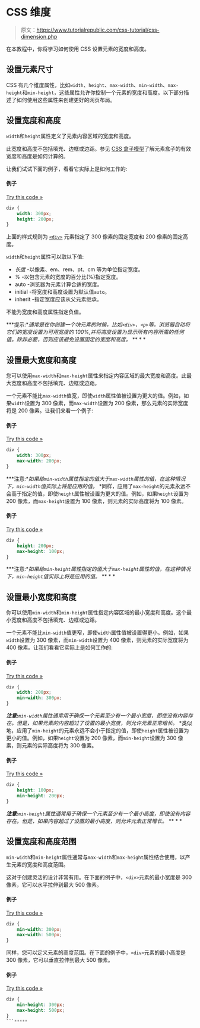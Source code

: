 # CSS 维度

> 原文：<https://www.tutorialrepublic.com/css-tutorial/css-dimension.php>

在本教程中，你将学习如何使用 CSS 设置元素的宽度和高度。

## 设置元素尺寸

CSS 有几个维度属性，比如`width`、`height`、`max-width`、`min-width`、`max-height`和`min-height`，这些属性允许你控制一个元素的宽度和高度。以下部分描述了如何使用这些属性来创建更好的网页布局。

## 设置宽度和高度

`width`和`height`属性定义了元素内容区域的宽度和高度。

此宽度和高度不包括填充、边框或边距。参见 [CSS 盒子模型](css-box-model.php)了解元素盒子的有效宽度和高度是如何计算的。

让我们试试下面的例子，看看它实际上是如何工作的:

#### 例子

[Try this code »](../codelab.php?topic=css&file=set-width-and-height-of-an-element "Try this code using online Editor")

```css
div {
    width: 300px;
    height: 200px;
}
```

上面的样式规则为 [`<div>`](../html-reference/html-div-tag.php) 元素指定了 300 像素的固定宽度和 200 像素的固定高度。

`width`和`height`属性可以取以下值:

*   *长度* -以像素、em、rem、pt、cm 等为单位指定宽度。
*   *%* -以包含元素的宽度的百分比(%)指定宽度。
*   auto -浏览器为元素计算合适的宽度。
*   initial -将宽度和高度设置为默认值`auto`。
*   inherit -指定宽度应该从父元素继承。

不能为宽度和高度属性指定负值。

 ***提示:**通常是在你创建一个块元素的时候，比如`<div>`、`<p>`等。浏览器自动将它们的宽度设置为可用宽度的 100%,并将高度设置为显示所有内容所需的任何值。除非必要，否则应该避免设置固定的宽度和高度。*  ** * *

## 设置最大宽度和高度

您可以使用`max-width`和`max-height`属性来指定内容区域的最大宽度和高度。此最大宽度和高度不包括填充、边框或边距。

一个元素不能比`max-width`值宽，即使`width`属性值被设置为更大的值。例如，如果`width`设置为 300 像素，而`max-width`设置为 200 像素，那么元素的实际宽度将是 200 像素。让我们来看一个例子:

#### 例子

[Try this code »](../codelab.php?topic=css&file=set-maximum-width-of-an-element "Try this code using online Editor")

```css
div {
    width: 300px;
    max-width: 200px;
}
```

 ***注意:**如果给`min-width`属性指定的值大于`max-width`属性的值，在这种情况下，`min-width`值实际上将是应用的值。*  *同样，应用了`max-height`的元素永远不会高于指定的值，即使`height`属性被设置为更大的值。例如，如果`height`设置为 200 像素，而`max-height`设置为 100 像素，则元素的实际高度将为 100 像素。

#### 例子

[Try this code »](../codelab.php?topic=css&file=set-maximum-height-of-an-element "Try this code using online Editor")

```css
div {
    height: 200px;
    max-height: 100px;
}
```

 ***注意:**如果给`min-height`属性指定的值大于`max-height`属性的值，在这种情况下，`min-height`值实际上将是应用的值。*  ** * *

## 设置最小宽度和高度

你可以使用`min-width`和`min-height`属性指定内容区域的最小宽度和高度。这个最小宽度和高度不包括填充、边框或边距。

一个元素不能比`min-width`值更窄，即使`width`属性值被设置得更小。例如，如果`width`设置为 300 像素，而`min-width`设置为 400 像素，则元素的实际宽度将为 400 像素。让我们看看它实际上是如何工作的:

#### 例子

[Try this code »](../codelab.php?topic=css&file=set-minimum-width-of-an-element "Try this code using online Editor")

```css
div {
    width: 200px;
    min-width: 300px;
}
```

 ***注意:**`min-width`属性通常用于确保一个元素至少有一个最小宽度，即使没有内容存在。但是，如果元素的内容超过了设置的最小宽度，则允许元素正常增长。*  *类似地，应用了`min-height`的元素永远不会小于指定的值，即使`height`属性被设置为更小的值。例如，如果`height`设置为 200 像素，而`min-height`设置为 300 像素，则元素的实际高度将为 300 像素。

#### 例子

[Try this code »](../codelab.php?topic=css&file=set-minimum-height-of-an-element "Try this code using online Editor")

```css
div {
    height: 100px;
    min-height: 200px;
}
```

 ***注意:**`min-height`属性通常用于确保一个元素至少有一个最小高度，即使没有内容存在。但是，如果内容超过了设置的最小高度，则允许元素正常增长。*  ** * *

## 设置宽度和高度范围

`min-width`和`min-height`属性通常与`max-width`和`max-height`属性结合使用，以产生元素的宽度和高度范围。

这对于创建灵活的设计非常有用。在下面的例子中，`<div>`元素的最小宽度是 300 像素，它可以水平拉伸到最大 500 像素。

#### 例子

[Try this code »](../codelab.php?topic=css&file=set-width-range-for-an-element "Try this code using online Editor")

```css
div {
    min-width: 300px;
    max-width: 500px;
}
```

同样，您可以定义元素的高度范围。在下面的例子中，`<div>`元素的最小高度是 300 像素，它可以垂直拉伸到最大 500 像素。

#### 例子

[Try this code »](../codelab.php?topic=css&file=set-height-range-for-an-element "Try this code using online Editor")

```css
div {
    min-height: 300px;
    max-height: 500px;
}
```*****